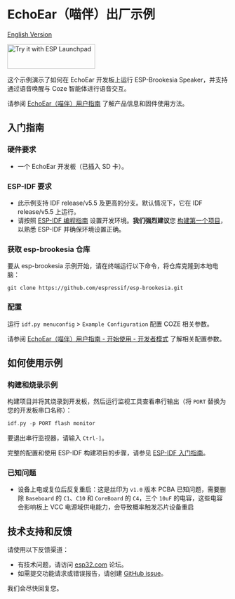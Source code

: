 # EchoEar（喵伴）出厂示例

[English Version](./README.md)

<a href="https://espressif.github.io/esp-launchpad/?flashConfigURL=https://espressif.github.io/esp-brookesia/launchpad.toml">
    <img alt="Try it with ESP Launchpad" src="https://espressif.github.io/esp-launchpad/assets/try_with_launchpad.png" width="200" height="56">
</a>

这个示例演示了如何在 EchoEar 开发板上运行 ESP-Brookesia Speaker，并支持通过语音唤醒与 Coze 智能体进行语音交互。

请参阅 [EchoEar（喵伴）用户指南](https://espressif.craft.me/BBkCPR3ZaoLCV8) 了解产品信息和固件使用方法。

## 入门指南

### 硬件要求

* 一个 EchoEar 开发板（已插入 SD 卡）。

### ESP-IDF 要求

- 此示例支持 IDF release/v5.5 及更高的分支。默认情况下，它在 IDF release/v5.5 上运行。
- 请按照 [ESP-IDF 编程指南](https://docs.espressif.com/projects/esp-idf/zh_CN/latest/esp32/get-started/index.html) 设置开发环境。**我们强烈建议**您 [构建第一个项目](https://docs.espressif.com/projects/esp-idf/zh_CN/latest/esp32/get-started/index.html#build-your-first-project)，以熟悉 ESP-IDF 并确保环境设置正确。

### 获取 esp-brookesia 仓库

要从 esp-brookesia 示例开始，请在终端运行以下命令，将仓库克隆到本地电脑：

```
git clone https://github.com/espressif/esp-brookesia.git
```

### 配置

运行 `idf.py menuconfig` > `Example Configuration` 配置 COZE 相关参数。

请参阅 [EchoEar（喵伴）用户指南 - 开始使用 - 开发者模式](https://espressif.craft.me/BBkCPR3ZaoLCV8) 了解相关配置参数。

## 如何使用示例

### 构建和烧录示例

构建项目并将其烧录到开发板，然后运行监视工具查看串行输出（将 `PORT` 替换为您的开发板串口名称）：

```c
idf.py -p PORT flash monitor
```

要退出串行监视器，请输入 ``Ctrl-]``。

完整的配置和使用 ESP-IDF 构建项目的步骤，请参见 [ESP-IDF 入门指南](https://docs.espressif.com/projects/esp-idf/zh_CN/latest/get-started/index.html)。

### 已知问题

- 设备上电或复位后反复重启：这是丝印为 `v1.0` 版本 PCBA 已知问题，需要删除 `Baseboard` 的 `C1`、`C10` 和 `CoreBoard` 的 `C4`，三个 `10uF` 的电容，这些电容会影响板上 VCC 电源域供电能力，会导致概率触发芯片设备重启

## 技术支持和反馈

请使用以下反馈渠道：

- 有技术问题，请访问 [esp32.com](https://esp32.com/viewforum.php?f=52) 论坛。
- 如需提交功能请求或错误报告，请创建 [GitHub issue](https://github.com/espressif/esp-brookesia/issues)。

我们会尽快回复您。
